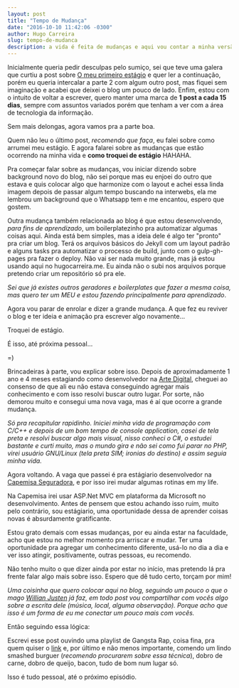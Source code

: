 ```yaml
---
layout: post
title: "Tempo de Mudança"
date: "2016-10-10 11:42:06 -0300"
author: Hugo Carreira
slug: tempo-de-mudanca
description: a vida é feita de mudanças e aqui vou contar a minha versão sobre elas
---
```


Inicialmente queria pedir desculpas pelo sumiço, sei que teve uma galera que curtiu a post sobre [O meu primeiro estágio](http://hugocarreira.me/o-meu-primeiro-estagio) e quer ler a continuação, porém eu queria intercalar a parte 2 com algum outro post, mas fiquei sem imaginação e acabei que deixei o blog um pouco de lado. Enfim, estou com o intuito de voltar a escrever, quero manter uma marca de **1 post a cada 15 dias**, sempre com assuntos variados porém que tenham a ver com a área de tecnologia da informação.  

Sem mais delongas, agora vamos pra a parte boa.  

Quem não leu o último post, *recomendo que faça*, eu falei sobre como arrumei meu estágio. E agora falarei sobre as mudanças que estão ocorrendo na minha vida e **como troquei de estágio** HAHAHA.  

Pra começar falar sobre as mudanças, vou iniciar dizendo sobre background novo do blog, não sei porque mas eu enjoei do outro que estava e quis colocar algo que harmonize com o layout e achei essa linda imagem depois de passar algum tempo buscando na interwebs, ela me lembrou um background que o Whatsapp tem e me encantou, espero que gostem.  

Outra mudança também relacionada ao blog é que estou desenvolvendo, *para fins de aprendizado*, um boilerplatezinho pra automatizar algumas coisas aqui. Ainda está bem simples, mas a ideia dele é algo ter "pronto" pra criar um blog. Terá os arquivos básicos do Jekyll com um layout padrão e alguns tasks pra automatizar o processo de build, junto com o gulp-gh-pages pra fazer o deploy. Não vai ser nada muito grande, mas já estou usando aqui no hugocarreira.me. Eu ainda não o subi nos arquivos porque pretendo criar um repositório só pra ele.

*Sei que já existes outros geradores e boilerplates que fazer a mesma coisa, mas quero ter um MEU e estou fazendo principalmente para aprendizado*.

Agora vou parar de enrolar e dizer a grande mudança. A que fez eu reviver o blog e ter ideia e animação pra escrever algo novamente...

Troquei de estágio.

É isso, até próxima pessoal...  


=)



Brincadeiras à parte, vou explicar sobre isso. Depois de aproximadamente 1 ano e 4 meses estagiando como desenvolvedor na [Arte Digital](http://www.artedigitalinternet.com.br), cheguei ao consenso de que ali eu não estava conseguindo agregar mais conhecimento e com isso resolvi buscar outro lugar. Por sorte, não demorou muito e consegui uma nova vaga, mas é aí que ocorre a grande mudança.


*Só pra recapitular rapidinho.
Iniciei minha vida de programação com C/C++ e depois de um bom tempo de console application, casei de tela preta e resolvi buscar algo mais visual, nisso conheci o C#, o estudei bastante e curti muito, mas o mundo gira e não sei como fui parar no PHP, virei usuário GNU/Linux (*tela preta SIM; ironias do destino*) e assim seguia minha vida.*

Agora voltando. A vaga que passei é pra estágiario desenvolvedor na [Capemisa Seguradora](http://www.capemisa.com.br), e por isso irei mudar algumas rotinas em my life.

Na Capemisa irei usar ASP.Net MVC em plataforma da Microsoft no desenvolvimento. Antes de pensem que estou achando isso ruim, muito pelo contrário, sou estágiario, uma oportunidade dessa de aprender coisas novas é absurdamente gratificante.  

Estou grato demais com essas mudanças, por eu ainda estar na faculdade, acho que estou no melhor momento pra arriscar e mudar. Ter uma oportunidade pra agregar um conhecimento diferente, usá-lo no dia a dia e ver isso atingir, positivamente, outras pessoas, eu recomendo.

Não tenho muito o que dizer ainda por estar no início, mas pretendo lá pra frente falar algo mais sobre isso. Espero que dê tudo certo, torçam por mim!


*Uma coisinha que quero colocar aqui no blog, seguindo um pouco o que o mago [Willian Justen](https://willianjusten.com.br/) já faz, em todo post vou compartilhar com vocês algo sobre a escrita dele (música, local, alguma observação). Porque acho que isso é um forma de eu me conectar um pouco mais com vocês.*

Então seguindo essa lógica:

Escrevi esse post ouvindo uma playlist de Gangsta Rap, coisa fina, pra quem quiser o [link](https://open.spotify.com/user/12143253096/playlist/1ERK4RMbCYTq9z6VSmo1Qr) e, por último e não menos importante, comendo um lindo smashed burguer (*recomendo procurarem sobre essa técnica*), dobro de carne, dobro de queijo, bacon, tudo de bom num lugar só.

Isso é tudo pessoal, até o próximo episódio.
